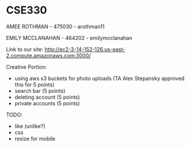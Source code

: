 # CSE330

AMEE ROTHMAN - 475030 - arothman11

EMILY MCCLANAHAN - 464202 - emilymcclanahan

Link to our site: http://ec2-3-14-152-126.us-east-2.compute.amazonaws.com:3000/ 

Creative Portion:
- using aws s3 buckets for photo uploads (TA Alex Stepansky approved this for 5 points)
- search bar (5 points)
- deleting account (5 points)
- private accounts (5 points)


TODO:
- like (unlike?)
- css
- resize for mobile


